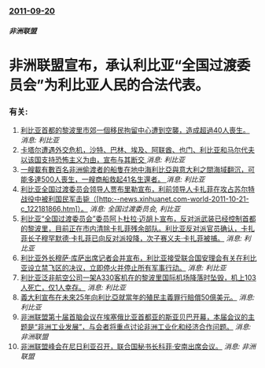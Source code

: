 ### [2011-09-20](/news/2011/09/20/index.md)

##### 非洲联盟
# 非洲联盟宣布，承认利比亚“全国过渡委员会”为利比亚人民的合法代表。




### 有关:

1. [利比亚首都的黎波里市郊一個移民拘留中心遭到空襲，造成超過40人喪生。 ](/zh/news/2019/07/2/利比亚首都的黎波里市郊一個移民拘留中心遭到空襲-造成超過40人喪生.md) _消息: 利比亚_
2. [卡塔尔遭遇外交危机，沙特、巴林、埃及、阿联酋、也门、利比亚和马尔代夫以该国支持恐怖主义为由，宣布与其断交 ](/zh/news/2017/06/5/卡塔尔遭遇外交危机-沙特-巴林-埃及-阿联酋-也门-利比亚和马尔代夫以该国支持恐怖主义为由-宣布与其断交.md) _消息: 利比亚_
3. [一艘載有數百名非洲偷渡者的船隻在地中海利比亞與意大利之間海域翻沉，可能多達500人喪生，一艘商船救起41名生還者。 ](/zh/news/2016/04/8/一艘載有數百名非洲偷渡者的船隻在地中海利比亞與意大利之間海域翻沉-可能多達500人喪生-一艘商船救起41名生還者.md) _消息: 利比亚_
4. [ 利比亚全国过渡委员会领导人贾布里勒宣布，利前领导人卡扎菲在攻占苏尔特战役中被利国民军击毙（[http:--news.xinhuanet.com-world-2011-10-21-c_122181866.htm]）。](/zh/news/2011/10/20/利比亚全国过渡委员会领导人贾布里勒宣布-利前领导人卡扎菲在攻占苏尔特战役中被利国民军击毙-http-newsx.md) _消息: 全国过渡委员会, 利比亚_
5. [ 利比亚“全国过渡委员会”委员阿卜杜拉·迈胡卜宣布，反对派武装已经控制首都的黎波里，目前正在市内清除卡扎菲残余部队。利比亚反对派官员确认，卡扎菲长子穆罕默德·卡扎菲已向反对派投降，次子赛义夫·卡扎菲被捕。](/zh/news/2011/08/22/利比亚-全国过渡委员会-委员阿卜杜拉-迈胡卜宣布-反对派武装已经控制首都的黎波里-目前正在市内清除卡扎菲残余部队-利比.md) _消息: 利比亚_
6. [利比亚外长穆萨·库萨出席记者会并宣布，利比亚接受联合国安理会有关在利比亚设立禁飞区的决议，立即停火并停止所有军事行动。](/zh/news/2011/03/18/利比亚外长穆萨-库萨出席记者会并宣布-利比亚接受联合国安理会有关在利比亚设立禁飞区的决议-立即停火并停止所有军事行动.md) _消息: 利比亚_
7. [ 利比亚泛非航空公司一架A330客机在的黎波里国际机场降落时坠毁，机上103人死亡，仅1人幸存。](/zh/news/2010/05/12/利比亚泛非航空公司一架A330客机在的黎波里国际机场降落时坠毁-机上103人死亡-仅1人幸存.md) _消息: 利比亚_
8. [ 義大利宣布在未來25年向利比亞就當年的殖民主義罪行賠償50億美元。](/zh/news/2008/08/30/義大利宣布在未來25年向利比亞就當年的殖民主義罪行賠償50億美元.md) _消息: 利比亚_
9. [非洲联盟第十届首脑会议在埃塞俄比亚首都亚的斯亚贝巴开幕，本届会议的主题是“非洲工业发展”，与会者将重点讨论非洲工业化和经济合作问题。](/zh/news/2008/01/31/非洲联盟第十届首脑会议在埃塞俄比亚首都亚的斯亚贝巴开幕-本届会议的主题是-非洲工业发展-与会者将重点讨论非洲工业化和经.md) _消息: 非洲联盟_
10. [ 非洲联盟峰会在尼日利亚召开，联合国秘书长科菲·安南出席会议。](/zh/news/2005/01/31/非洲联盟峰会在尼日利亚召开-联合国秘书长科菲-安南出席会议.md) _消息: 非洲联盟_
